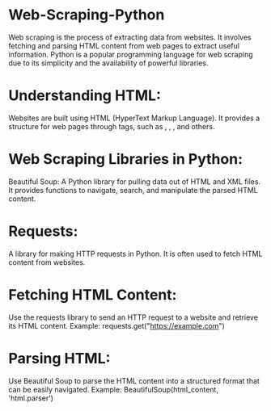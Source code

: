 # Web-Scraping-Python
Web scraping is the process of extracting data from websites. It involves fetching and parsing HTML content from web pages to extract useful information. 
Python is a popular programming language for web scraping due to its simplicity and the availability of powerful libraries.

# Understanding HTML:
Websites are built using HTML (HyperText Markup Language). It provides a structure for web pages through tags, such as <html>, <head>, <body>, and others.

# Web Scraping Libraries in Python:
Beautiful Soup: A Python library for pulling data out of HTML and XML files. 
It provides functions to navigate, search, and manipulate the parsed HTML content.

# Requests:
A library for making HTTP requests in Python. It is often used to fetch HTML content from websites.

# Fetching HTML Content:
Use the requests library to send an HTTP request to a website and retrieve its HTML content.
Example: requests.get("https://example.com")

# Parsing HTML:
Use Beautiful Soup to parse the HTML content into a structured format that can be easily navigated.
Example: BeautifulSoup(html_content, 'html.parser')
